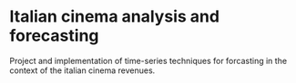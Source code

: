 # Italian cinema analysis and forecasting

Project and implementation of time-series techniques for forcasting in the context of the italian cinema revenues. 
